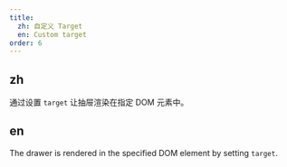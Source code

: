 ```yaml
---
title:
  zh: 自定义 Target
  en: Custom target
order: 6
---
```


## zh

通过设置 `target` 让抽屉渲染在指定 DOM 元素中。

## en

The drawer is rendered in the specified DOM element by setting `target`.  
